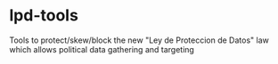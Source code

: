 # lpd-tools
Tools to protect/skew/block the new "Ley de Proteccion de Datos" law which allows political data gathering and targeting
